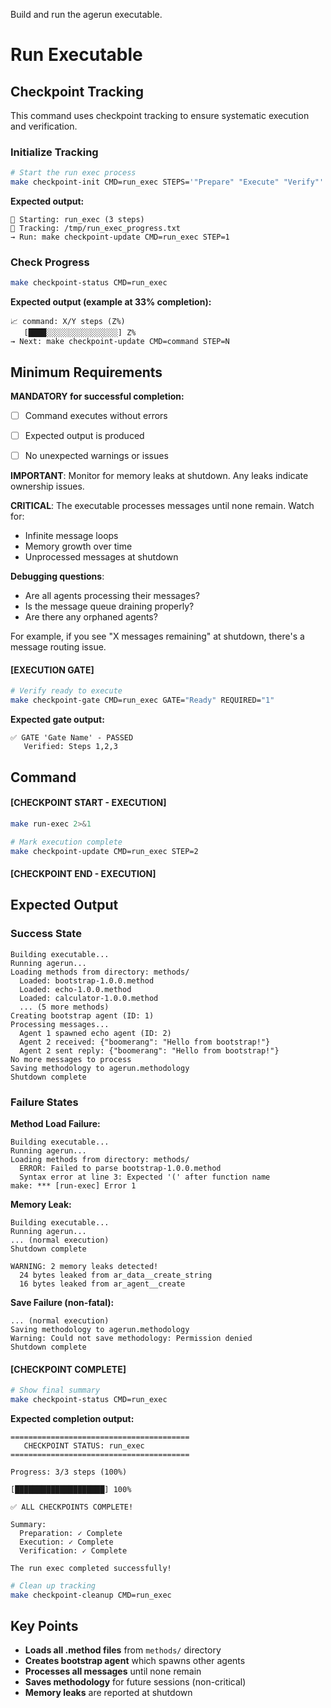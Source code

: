 Build and run the agerun executable.


# Run Executable
## Checkpoint Tracking

This command uses checkpoint tracking to ensure systematic execution and verification.

### Initialize Tracking
```bash
# Start the run exec process
make checkpoint-init CMD=run_exec STEPS='"Prepare" "Execute" "Verify"'
```

**Expected output:**
```
📍 Starting: run_exec (3 steps)
📁 Tracking: /tmp/run_exec_progress.txt
→ Run: make checkpoint-update CMD=run_exec STEP=1
```

### Check Progress
```bash
make checkpoint-status CMD=run_exec
```

**Expected output (example at 33% completion):**
```
📈 command: X/Y steps (Z%)
   [████░░░░░░░░░░░░░░░░] Z%
→ Next: make checkpoint-update CMD=command STEP=N
```

## Minimum Requirements

**MANDATORY for successful completion:**
- [ ] Command executes without errors
- [ ] Expected output is produced
- [ ] No unexpected warnings or issues




**IMPORTANT**: Monitor for memory leaks at shutdown. Any leaks indicate ownership issues.

**CRITICAL**: The executable processes messages until none remain. Watch for:
- Infinite message loops
- Memory growth over time
- Unprocessed messages at shutdown

**Debugging questions**:
- Are all agents processing their messages?
- Is the message queue draining properly?
- Are there any orphaned agents?

For example, if you see "X messages remaining" at shutdown, there's a message routing issue.

#### [EXECUTION GATE]
```bash
# Verify ready to execute
make checkpoint-gate CMD=run_exec GATE="Ready" REQUIRED="1"
```

**Expected gate output:**
```
✅ GATE 'Gate Name' - PASSED
   Verified: Steps 1,2,3
```

## Command

#### [CHECKPOINT START - EXECUTION]

```bash
make run-exec 2>&1

# Mark execution complete
make checkpoint-update CMD=run_exec STEP=2
```


#### [CHECKPOINT END - EXECUTION]
## Expected Output

### Success State
```
Building executable...
Running agerun...
Loading methods from directory: methods/
  Loaded: bootstrap-1.0.0.method
  Loaded: echo-1.0.0.method
  Loaded: calculator-1.0.0.method
  ... (5 more methods)
Creating bootstrap agent (ID: 1)
Processing messages...
  Agent 1 spawned echo agent (ID: 2)
  Agent 2 received: {"boomerang": "Hello from bootstrap!"}
  Agent 2 sent reply: {"boomerang": "Hello from bootstrap!"}
No more messages to process
Saving methodology to agerun.methodology
Shutdown complete
```

### Failure States

**Method Load Failure:**
```
Building executable...
Running agerun...
Loading methods from directory: methods/
  ERROR: Failed to parse bootstrap-1.0.0.method
  Syntax error at line 3: Expected '(' after function name
make: *** [run-exec] Error 1
```

**Memory Leak:**
```
Building executable...
Running agerun...
... (normal execution)
Shutdown complete

WARNING: 2 memory leaks detected!
  24 bytes leaked from ar_data__create_string
  16 bytes leaked from ar_agent__create
```

**Save Failure (non-fatal):**
```
... (normal execution)
Saving methodology to agerun.methodology
Warning: Could not save methodology: Permission denied
Shutdown complete
```


#### [CHECKPOINT COMPLETE]
```bash
# Show final summary
make checkpoint-status CMD=run_exec
```

**Expected completion output:**
```
========================================
   CHECKPOINT STATUS: run_exec
========================================

Progress: 3/3 steps (100%)

[████████████████████] 100%

✅ ALL CHECKPOINTS COMPLETE!

Summary:
  Preparation: ✓ Complete
  Execution: ✓ Complete  
  Verification: ✓ Complete

The run exec completed successfully!
```

```bash
# Clean up tracking
make checkpoint-cleanup CMD=run_exec
```

## Key Points

- **Loads all .method files** from `methods/` directory
- **Creates bootstrap agent** which spawns other agents
- **Processes all messages** until none remain
- **Saves methodology** for future sessions (non-critical)
- **Memory leaks** are reported at shutdown